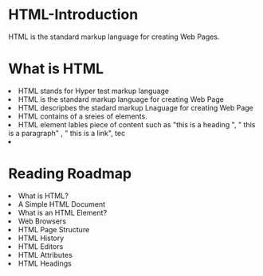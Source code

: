 # HTML-Introduction
HTML is the standard markup language for creating Web Pages.


<h1> What is HTML </h1>
  
  <li> HTML stands for Hyper test markup language </li>
    <li> HTML is the standard markup language for creating Web Page</li>
  <li> HTML descripbes the stadard markup  Lnaguage for creating Web Page
    <li>HTML contains of a sreies of elements.</li>
    <li>HTML element lables piece of content   such as "this is a heading ", " this is a paragraph"
, " this is a link", tec<li>

 
<h1> Reading Roadmap </h1>
 
<li> What is HTML?
<li> A Simple HTML Document
<li> What is an HTML Element?
<li> Web Browsers
<li> HTML Page Structure
<li> HTML History
<li>HTML Editors </li>
<li>HTML Attributes </li>
<li>HTML Headings</li>
